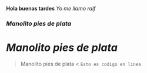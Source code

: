 
**Hola buenas tardes**
*Yo me llamo ralf*
### *Manolito pies de plata*
# *Manolito pies de plata*
> Manolito pies de plata <
`Esto es codigo en linea`
